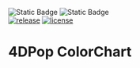 <!-- MARKDOWN LINKS & IMAGES -->
[release-shield]: https://img.shields.io/github/v/release/vdelachaux/4DPop-ColorChart?include_prereleases
[release-url]: https://github.com/vdelachaux/4DPop-ColorChart/releases/latest

[license-shield]: https://img.shields.io/github/license/vdelachaux/4DPop-ColorChart

<!--BADGES-->
![Static Badge](https://img.shields.io/badge/Dev%20Component-blue?logo=4d&link=https%3A%2F%2Fdeveloper.4d.com)
![Static Badge](https://img.shields.io/badge/Project%20Dependencies-blue?logo=4d&link=https%3A%2F%2Fdeveloper.4d.com%2Fdocs%2FProject%2Fcomponents%2F%23loading-components)
<br>
[![release][release-shield]][release-url]
[![license][license-shield]](LICENSE)

# 4DPop ColorChart

